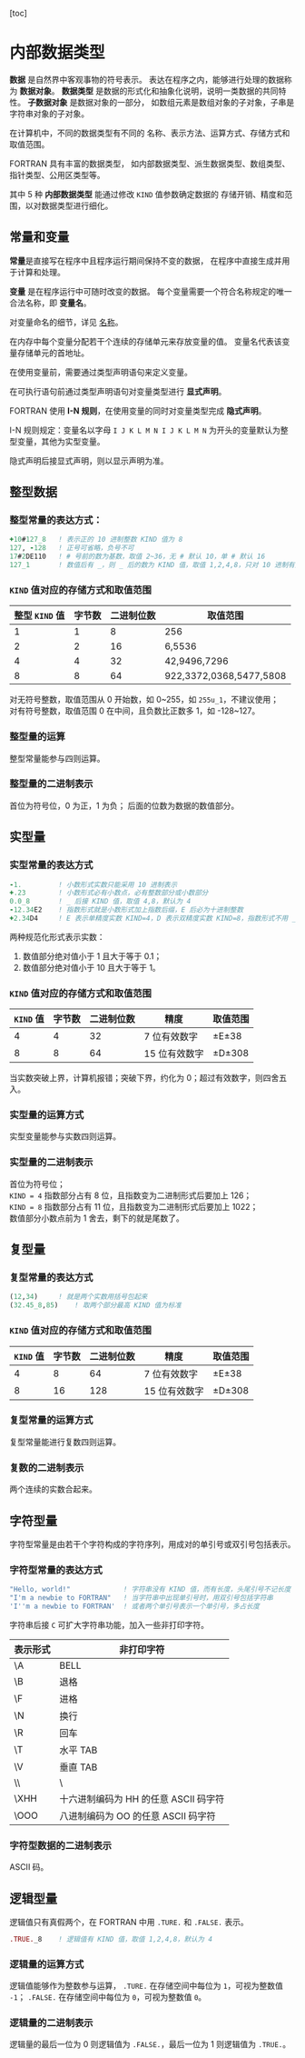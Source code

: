 [toc]

# 内部数据类型

**数据** 是自然界中客观事物的符号表示。
表达在程序之内，能够进行处理的数据称为 **数据对象**。
**数据类型** 是数据的形式化和抽象化说明，说明一类数据的共同特性。
**子数据对象** 是数据对象的一部分，
如数组元素是数组对象的子对象，子串是字符串对象的子对象。

在计算机中，不同的数据类型有不同的
名称、表示方法、运算方式、存储方式和取值范围。

FORTRAN 具有丰富的数据类型，
如内部数据类型、派生数据类型、数组类型、指针类型、公用区类型等。

其中 5 种 **内部数据类型** 能通过修改 `KIND` 值参数确定数据的
存储开销、精度和范围，以对数据类型进行细化。

## 常量和变量

**常量**是直接写在程序中且程序运行期间保持不变的数据，
在程序中直接生成并用于计算和处理。

**变量** 是在程序运行中可随时改变的数据。
每个变量需要一个符合名称规定的唯一合法名称，即 **变量名**。

对变量命名的细节，详见
[名称](./名称与字符.md)。

在内存中每个变量分配若干个连续的存储单元来存放变量的值。
变量名代表该变量存储单元的首地址。

在使用变量前，需要通过类型声明语句来定义变量。

在可执行语句前通过类型声明语句对变量类型进行 **显式声明**。

FORTRAN 使用 **I-N 规则**，在使用变量的同时对变量类型完成 **隐式声明**。

I-N 规则规定：变量名以字母 `I J K L M N I J K L M N`
为开头的变量默认为整型变量，其他为实型变量。

隐式声明后接显式声明，则以显示声明为准。

## 整型数据

### 整型常量的表达方式：

```fortran
+10#127_8   ! 表示正的 10 进制整数 KIND 值为 8
127, -128   ! 正号可省略，负号不可
17#2DE110   ! # 号前的数为基数，取值 2~36，无 # 默认 10，单 # 默认 16
127_1       ! 数值后有 _，则 _ 后的数为 KIND 值，取值 1,2,4,8，只对 10 进制有效
```

### `KIND` 值对应的存储方式和取值范围

| 整型 `KIND` 值 | 字节数 | 二进制位数 | 取值范围                |
| -------------- | ------ | ---------- | ----------------------- |
| 1              | 1      | 8          | 256                     |
| 2              | 2      | 16         | 6,5536                  |
| 4              | 4      | 32         | 42,9496,7296            |
| 8              | 8      | 64         | 922,3372,0368,5477,5808 |

对无符号整数，取值范围从 0 开始数，如 0~255，如 `255u_1`，不建议使用；  
对有符号整数，取值范围 0 在中间，且负数比正数多 1，如 -128~127。

### 整型量的运算

整型常量能参与四则运算。

### 整型量的二进制表示

首位为符号位，0 为正，1 为负；
后面的位数为数据的数值部分。

## 实型量

### 实型常量的表达方式

``` fortran
-1.         ! 小数形式实数只能采用 10 进制表示
+.23        ! 小数形式必有小数点，必有整数部分或小数部分
0.0_8       ! _ 后接 KIND 值，取值 4,8，默认为 4
-12.34E2    ! 指数形式就是小数形式加上指数后缀，E 后必为十进制整数
+2.34D4     ! E 表示单精度实数 KIND=4，D 表示双精度实数 KIND=8，指数形式不用 _
```

两种规范化形式表示实数：
1. 数值部分绝对值小于 1 且大于等于 0.1；
2. 数值部分绝对值小于 10 且大于等于 1。

### `KIND` 值对应的存储方式和取值范围

| `KIND` 值 | 字节数 | 二进制位数 | 精度 | 取值范围 |
| --------- | ------ | ---------- | ---- | -------- |
| 4         | 4     | 32        | 7 位有效数字  | ±E±38  |
| 8         | 8     | 64        | 15 位有效数字 | ±D±308 |

当实数突破上界，计算机报错；突破下界，约化为 0；超过有效数字，则四舍五入。

### 实型量的运算方式

实型变量能参与实数四则运算。

### 实型量的二进制表示

首位为符号位；  
`KIND = 4` 指数部分占有 8 位，且指数变为二进制形式后要加上 126；  
`KIND = 8` 指数部分占有 11 位，且指数变为二进制形式后要加上 1022；  
数值部分小数点前为 1 舍去，剩下的就是尾数了。

## 复型量

### 复型常量的表达方式

```fortran
(12,34)     ! 就是两个实数用括号包起来
(32.45_8,85)    ! 取两个部分最高 KIND 值为标准
```

### `KIND` 值对应的存储方式和取值范围

| `KIND` 值 | 字节数 | 二进制位数 | 精度            | 取值范围  |
| --------- | ------ | ---------- | ----            | --------  |
| 4         | 8      | 64         | 7 位有效数字    | ±E±38     |
| 8         | 16     | 128        | 15 位有效数字   | ±D±308    |

### 复型常量的运算方式

复型常量能进行复数四则运算。

### 复数的二进制表示

两个连续的实数合起来。

## 字符型量

字符型常量是由若干个字符构成的字符序列，用成对的单引号或双引号包括表示。

### 字符型常量的表达方式

```fortran
"Hello, world!"             ! 字符串没有 KIND 值，而有长度，头尾引号不记长度
"I'm a newbie to FORTRAN"   ! 当字符串中出现单引号时，用双引号包括字符串
'I''m a newbie to FORTRAN'  ! 或者两个单引号表示一个单引号，多占长度
```

字符串后接 `C` 可扩大字符串功能，加入一些非打印字符。

| 表示形式 | 非打印字符                            |
| -------- | ------------------------------------- |
| \A       | BELL                                  |
| \B       | 退格                                  |
| \F       | 进格                                  |
| \N       | 换行                                  |
| \R       | 回车                                  |
| \T       | 水平 TAB                              |
| \V       | 垂直 TAB                              |
| \\\      | \                                     |
| \XHH     | 十六进制编码为 HH 的任意 ASCII 码字符 |
| \OOO     | 八进制编码为 OO 的任意 ASCII 码字符   |

### 字符型数据的二进制表示

ASCII 码。

## 逻辑型量

逻辑值只有真假两个，在 FORTRAN 中用 `.TURE.` 和 `.FALSE.` 表示。

```fortran
.TRUE._8    ! 逻辑值有 KIND 值，取值 1,2,4,8，默认为 4
```

### 逻辑量的运算方式

逻辑值能够作为整数参与运算，
`.TURE.` 在存储空间中每位为 `1`，可视为整数值 `-1`；
`.FALSE.` 在存储空间中每位为 `0`，可视为整数值 `0`。

### 逻辑量的二进制表示

逻辑量的最后一位为 0 则逻辑值为 `.FALSE.`，最后一位为 1 则逻辑值为 `.TRUE.`。
